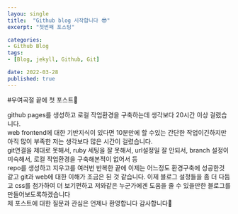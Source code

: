 ```yaml
---
layou: single
title:  "Github blog 시작합니다 😎"
excerpt: "첫번째 포스팅"

categories:
- Github Blog
tags:
- [Blog, jekyll, Github, Git]

date: 2022-03-28
published: true
---
```

#우여곡절 끝에 첫 포스트🤣

github pages를 생성하고 로컬 작업환경을 구축하는데 생각보다 20시간 이상 걸렸습니다.<br>
web frontend에 대한 기반지식이 있다면 10분만에 할 수있는 간단한 작업이긴하지만 아직 많이 부족한 저는 생각보다 많은 시간이 걸렸습니다.<br>
git연결을 제대로 못해서, ruby 세팅을 잘 못해서, url설정일 잘 안되서, branch 설정이 미숙해서, 로컬 작업환경을 구축해본적이 없어서 등 <br>
repo를 생성하고 지우고를 여러번 반복한 끝에 이제는 어느정도 환경구축에 성공한것 같고 git과 web에 대한 이해가 조금은 된 것 같습니다.
이제 블로그 설정들을 좀 더 다듬고 css를 첨가하여 더 보기편하고 저와같은 누군가에겐 도움을 줄 수 있을만한 블로그를 만들어보도록하겠습니다<br>
제 포스트에 대한 질문과 관심은 언제나 환영합니다 감사합니다🤞
